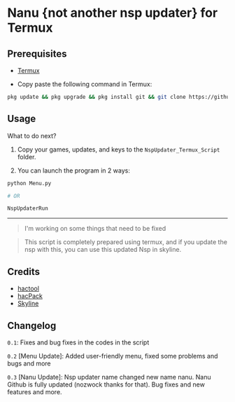# Nanu {not another nsp updater} for Termux

## Prerequisites
- [Termux](https://f-droid.org/en/packages/com.termux/)

- Copy paste the following command in Termux:
```sh
pkg update && pkg upgrade && pkg install git && git clone https://github.com/alfhashut/NspUpdater_Termux_Script.git && cd NspUpdater_Termux_Script && bash NspUpdaterİnstaller
```

## Usage

What to do next?

1. Copy your games, updates, and keys to the `NspUpdater_Termux_Script` folder.

2. You can launch the program in 2 ways:
```sh
python Menu.py

# OR

NspUpdaterRun
```

---

> I'm working on some things that need to be fixed

> This script is completely prepared using termux, and if you update the nsp with this, you can use this updated Nsp in skyline.

## Credits
- [hactool](https://github.com/SciresM/hactool)
- [hacPack](https://github.com/The-4n/hacPack)
- [Skyline](https://github.com/skyline-emu/skyline)

## Changelog

`0.1`: Fixes and bug fixes in the codes in the script

`0.2` \[Menu Update\]: Added user-friendly menu, fixed some problems and bugs and more

`0.3` \[Nanu Update\]: Nsp updater name changed new name nanu. Nanu Github is fully updated (nozwock thanks for that). Bug fixes and new features and more. 
